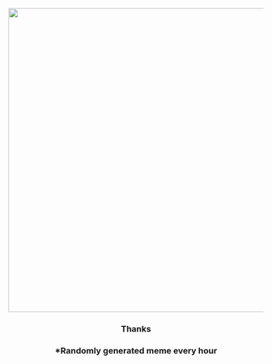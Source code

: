 <p align="center">
        <img src="https://i.redd.it/khfjtahyspl81.jpg" width="600" height="600">
        </p>
        <h3 align="center">Thanks</h3>
        <h3 align="center">*Randomly generated meme every hour</h3>
    